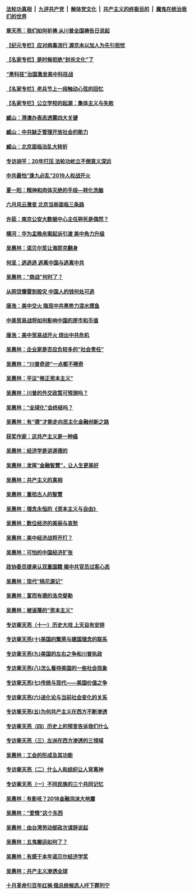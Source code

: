 

####  [法轮功真相](../../../../basic/blob/master/README.md?t=06231531) &nbsp;|&nbsp; [九评共产党](../../../../9ping.md/blob/master/README.md?t=06231531) &nbsp;|&nbsp; [解体党文化](../../../../jtdwh.md/blob/master/README.md?t=06231531)  &nbsp;|&nbsp; [共产主义的终极目的](../../../../gczydzjmd.md/blob/master/README.md?t=06231531) &nbsp;|&nbsp; [魔鬼在统治我们的世界](../../../../mgztzwmdsj.md/blob/master/README.md?t=06231531) 

#### [章天亮：我们如何祈祷 从川普全国祷告日说起](../pages/nsc423/n11944627.md?t=06231531) 

#### [【纪元专栏】应对病毒流行 渥京未以加人为先引担忧](../pages/nsc423/n11875714.md?t=06231531) 

#### [【名家专栏】是时候拒绝“封杀文化”了](../pages/nsc423/n11814093.md?t=06231531) 

#### [“黑科技”治国激发美中科技战](../pages/nsc423/n11638056.md?t=06231531) 

#### [【名家专栏】老兵节上一段触动心弦的回忆](../pages/nsc423/n11646016.md?t=06231531) 

#### [【名家专栏】公立学校的起源：集体主义与失败](../pages/nsc423/n11601833.md?t=06231531) 

#### [臧山：港澳办表态透露四大关键](../pages/nsc423/n11421628.md?t=06231531) 

#### [臧山：中共缺乏管理开放社会的能力](../pages/nsc423/n11407457.md?t=06231531) 

#### [臧山：北京面临治乱大转折](../pages/nsc423/n11406895.md?t=06231531) 

#### [专访胡平：20年打压 法轮功屹立不倒意义深远](../pages/nsc423/n11398800.md?t=06231531) 

#### [中共最怕“逢九必乱”2019人权战开火](../pages/nsc423/n11385248.md?t=06231531) 

#### [夏一阳：精神和肉体灭绝的手段—转化洗脑](../pages/nsc423/n11368250.md?t=06231531) 

#### [六月风云激变 北京当局面临三条路](../pages/nsc423/n11313668.md?t=06231531) 

#### [许茹：南京公安大数据中心主任猝死是偶然？](../pages/nsc423/n11064744.md?t=06231531) 

#### [横河：华为孟晚舟案起诉引渡 美中角力升级](../pages/nsc423/n11027230.md?t=06231531) 

#### [吴惠林：诺贝尔奖让海耶克翻身](../pages/nsc423/n10890049.md?t=06231531) 

#### [何坚：逃逃逃 逃离中国与逃离中共](../pages/nsc423/n10592891.md?t=06231531) 

#### [吴惠林：“商战”何时了？](../pages/nsc423/n10573558.md?t=06231531) 

#### [从网贷爆雷到股灾 中国人的钱何处可逃](../pages/nsc423/n10572800.md?t=06231531) 

#### [唐浩：美中交火 隐现中共黑势力混水摸鱼](../pages/nsc423/n10544040.md?t=06231531) 

#### [中美贸易战将如何影响中国的房市和币值](../pages/nsc423/n10543697.md?t=06231531) 

#### [唐浩：美中贸易战开火 烧出中共危机](../pages/nsc423/n10540126.md?t=06231531) 

#### [吴惠林：企业家是否应负较多的“社会责任”](../pages/nsc423/n10535022.md?t=06231531) 

#### [吴惠林：“川普奇迹”一点都不稀奇](../pages/nsc423/n10512808.md?t=06231531) 

#### [吴惠林：平议“修正资本主义”](../pages/nsc423/n10495724.md?t=06231531) 

#### [吴惠林：川普的外交政策可预测吗？](../pages/nsc423/n10462387.md?t=06231531) 

#### [吴惠林：“全球化”会终结吗？](../pages/nsc423/n10452838.md?t=06231531) 

#### [吴惠林：有“德”才能走向民主化金融创新之路](../pages/nsc423/n10432292.md?t=06231531) 

#### [获奖作家：这共产主义是一种癌](../pages/nsc423/n10431541.md?t=06231531) 

#### [吴惠林：经济学是讲道德的](../pages/nsc423/n10398014.md?t=06231531) 

#### [吴惠林：发挥“金融智慧”，让人生更美好](../pages/nsc423/n10375019.md?t=06231531) 

#### [吴惠林：共产主义的真相](../pages/nsc423/n10351394.md?t=06231531) 

#### [吴惠林：重拾古人的智慧](../pages/nsc423/n10337691.md?t=06231531) 

#### [吴惠林：理念永恒的《资本主义与自由》](../pages/nsc423/n10316274.md?t=06231531) 

#### [吴惠林：数位经济的美丽与哀愁](../pages/nsc423/n10292946.md?t=06231531) 

#### [吴惠林：美中经济战将开打？](../pages/nsc423/n10258825.md?t=06231531) 

#### [吴惠林：可怕的中国经济扩张](../pages/nsc423/n10219147.md?t=06231531) 

#### [政协委员提承认双重国籍 揭中共官员过客心态](../pages/nsc423/n10208809.md?t=06231531) 

#### [吴惠林：现代“桃花源记”](../pages/nsc423/n10185234.md?t=06231531) 

#### [吴惠林：富而有德的洛克斐勒](../pages/nsc423/n10142264.md?t=06231531) 

#### [吴惠林：被诬蔑的“资本主义”](../pages/nsc423/n10124816.md?t=06231531) 

#### [专访章天亮（十一）历史大戏 上天自有安排](../pages/nsc423/n10094905.md?t=06231531) 

#### [专访章天亮(十)美国的繁荣与建国理念的联系](../pages/nsc423/n10094899.md?t=06231531) 

#### [专访章天亮(九)美国的左右之争和川普执政](../pages/nsc423/n10094889.md?t=06231531) 

#### [专访章天亮(八)怎么看待美国的一些社会现象](../pages/nsc423/n10094857.md?t=06231531) 

#### [专访章天亮(七)传统与现代——美国价值之争](../pages/nsc423/n10093140.md?t=06231531) 

#### [专访章天亮(六)进化论与当前社会变化的关系](../pages/nsc423/n10092036.md?t=06231531) 

#### [专访章天亮(五)为何共产主义在西方不断渗透](../pages/nsc423/n10083620.md?t=06231531) 

#### [专访章天亮（四）历史上的预言告诉我们什么](../pages/nsc423/n10083606.md?t=06231531) 

#### [专访章天亮（三）左派在西方渗透的三领域](../pages/nsc423/n10081115.md?t=06231531) 

#### [吴惠林：工会的形成及其功能](../pages/nsc423/n10080633.md?t=06231531) 

#### [专访章天亮（二）什么人和组织让人背离神](../pages/nsc423/n10076637.md?t=06231531) 

#### [专访章天亮（一）不同民族的三个共同记忆](../pages/nsc423/n10074188.md?t=06231531) 

#### [吴惠林：有影呒？2018金融泡沫大地震](../pages/nsc423/n10040534.md?t=06231531) 

#### [吴惠林：“爱情”这个东西](../pages/nsc423/n10019423.md?t=06231531) 

#### [吴惠林：由台湾劳动部政次请辞说起](../pages/nsc423/n9979679.md?t=06231531) 

#### [吴惠林：五鬼搬运如何了？](../pages/nsc423/n9925338.md?t=06231531) 

#### [吴惠林：有感于本年诺贝尔经济学奖](../pages/nsc423/n9871883.md?t=06231531) 

#### [吴惠林：共产主义渗透全球](../pages/nsc423/n9812748.md?t=06231531) 

#### [十月革命引百年红祸 俄总统候选人吁下葬列宁](../pages/nsc423/n9810182.md?t=06231531) 

